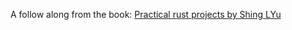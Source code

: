 A follow along from the book: [Practical rust projects by Shing LYu](https://github.com/Apress/practical-rust-projects/blob/master/cli/catsay/src/main.rs)